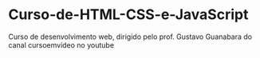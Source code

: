 # Curso-de-HTML-CSS-e-JavaScript
Curso de desenvolvimento web, dirigido pelo prof. Gustavo Guanabara do canal cursoemvideo no youtube

